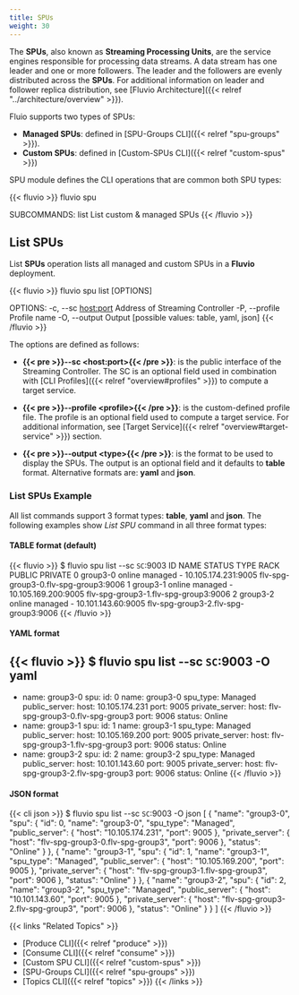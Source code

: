 ```yaml
---
title: SPUs
weight: 30
---
```


The __SPUs__, also known as __Streaming Processing Units__, are the service engines responsible for processing data streams. A data stream has one leader and one or more followers. The leader and the followers are evenly distributed across the __SPUs__. For additional information on leader and follower replica distribution, see [Fluvio Architecture]({{< relref "../architecture/overview" >}}).

Fluio supports two types of SPUs:

* __Managed SPUs__: defined in [SPU-Groups CLI]({{< relref "spu-groups" >}}).
* __Custom SPUs__: defined in [Custom-SPUs CLI]({{< relref "custom-spus" >}})

SPU module defines the CLI operations that are common both SPU types: 

{{< fluvio >}}
fluvio spu <SUBCOMMAND>

SUBCOMMANDS:
    list    List custom & managed SPUs
{{< /fluvio >}}


## List SPUs

List __SPUs__ operation lists all managed and custom SPUs in a __Fluvio__ deployment. 

{{< fluvio >}}
fluvio spu list [OPTIONS]

OPTIONS:
    -c, --sc <host:port>       Address of Streaming Controller
    -P, --profile <profile>    Profile name
    -O, --output <type>        Output [possible values: table, yaml, json]
{{< /fluvio >}}

The options are defined as follows:

* <strong>{{< pre >}}--sc &lt;host:port&gt;{{< /pre >}}</strong>:
is the public interface of the Streaming Controller. The SC is an optional field used in combination with [CLI Profiles]({{< relref "overview#profiles" >}}) to compute a target service.

* <strong>{{< pre >}}--profile &lt;profile&gt;{{< /pre >}}</strong>:
is the custom-defined profile file. The profile is an optional field used to compute a target service. For additional information, see [Target Service]({{< relref "overview#target-service" >}}) section.

* <strong>{{< pre >}}--output &lt;type&gt;{{< /pre >}}</strong>:
is the format to be used to display the SPUs. The output is an optional field and it defaults to __table__ format. Alternative formats are: __yaml__ and __json__.

### List SPUs Example

All list commands support 3 format types: __table__, __yaml__ and __json__. The following examples show _List SPU_ command in all three format types:

#### TABLE format (default)

{{< fluvio >}}
$ fluvio spu list  --sc `SC`:9003
 ID  NAME      STATUS  TYPE     RACK  PUBLIC               PRIVATE 
  0  group3-0  online  managed   -    10.105.174.231:9005  flv-spg-group3-0.flv-spg-group3:9006 
  1  group3-1  online  managed   -    10.105.169.200:9005  flv-spg-group3-1.flv-spg-group3:9006 
  2  group3-2  online  managed   -    10.101.143.60:9005   flv-spg-group3-2.flv-spg-group3:9006 
{{< /fluvio >}}

#### YAML format

{{< fluvio >}}
$ fluvio spu list  --sc `SC`:9003 -O yaml
---
- name: group3-0
  spu:
    id: 0
    name: group3-0
    spu_type: Managed
    public_server:
      host: 10.105.174.231
      port: 9005
    private_server:
      host: flv-spg-group3-0.flv-spg-group3
      port: 9006
    status: Online
- name: group3-1
  spu:
    id: 1
    name: group3-1
    spu_type: Managed
    public_server:
      host: 10.105.169.200
      port: 9005
    private_server:
      host: flv-spg-group3-1.flv-spg-group3
      port: 9006
    status: Online
- name: group3-2
  spu:
    id: 2
    name: group3-2
    spu_type: Managed
    public_server:
      host: 10.101.143.60
      port: 9005
    private_server:
      host: flv-spg-group3-2.flv-spg-group3
      port: 9006
    status: Online
{{< /fluvio >}}


#### JSON format

{{< cli json >}}
$ fluvio spu list  --sc `SC`:9003 -O json
[
  {
    "name": "group3-0",
    "spu": {
      "id": 0,
      "name": "group3-0",
      "spu_type": "Managed",
      "public_server": {
        "host": "10.105.174.231",
        "port": 9005
      },
      "private_server": {
        "host": "flv-spg-group3-0.flv-spg-group3",
        "port": 9006
      },
      "status": "Online"
    }
  },
  {
    "name": "group3-1",
    "spu": {
      "id": 1,
      "name": "group3-1",
      "spu_type": "Managed",
      "public_server": {
        "host": "10.105.169.200",
        "port": 9005
      },
      "private_server": {
        "host": "flv-spg-group3-1.flv-spg-group3",
        "port": 9006
      },
      "status": "Online"
    }
  },
  {
    "name": "group3-2",
    "spu": {
      "id": 2,
      "name": "group3-2",
      "spu_type": "Managed",
      "public_server": {
        "host": "10.101.143.60",
        "port": 9005
      },
      "private_server": {
        "host": "flv-spg-group3-2.flv-spg-group3",
        "port": 9006
      },
      "status": "Online"
    }
  }
]
{{< /fluvio >}}


{{< links "Related Topics" >}}
* [Produce CLI]({{< relref "produce" >}})
* [Consume CLI]({{< relref "consume" >}})
* [Custom SPU CLI]({{< relref "custom-spus" >}})
* [SPU-Groups CLI]({{< relref "spu-groups" >}})
* [Topics CLI]({{< relref "topics" >}})
{{< /links >}}